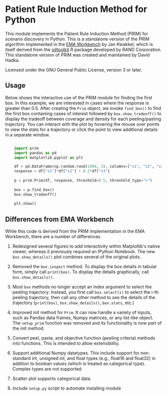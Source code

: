Patient Rule Induction Method for Python
========================================

This module implements the Patient Rule Induction Method (PRIM) for scenario
discovery in Python.  This is a standalone version of the PRIM algorithm
implemented in the [EMA Workbench](https://github.com/quaquel/EMAworkbench) by
Jan Kwakkel, which is itself derived from the
[sdtoolkit](https://cran.r-project.org/web/packages/sdtoolkit/index.html) R
package developed by RAND Corporation.  This standalone version of PRIM was
created and maintained by David Hadka.

Licensed under the GNU General Public License, version 3 or later.


Usage
-----

Below shows the interactive use of the PRIM module for finding the first box.
In this example, we are interested in cases where the response is greater
than 0.5.  After creating the `Prim` object, we invoke `find_box()` to find
the first box containing cases of interest followed by `box.show_tradeoff()`
to display the tradeoff between coverage and density for each peeling/pasting
trajectory.  You can interact with the plot by hovering the mouse over points
to view the stats for a trajectory or click the point to view additional
details in a separate window.

```python

    import prim
    import pandas as pd
    import matplotlib.pyplot as plt

    df = pd.DataFrame(np.random.rand(1000, 3), columns=["x1", "x2", "x3"])
    response = df["x1"]*df["x2"] + 0.2*df["x3"]
    
    p = prim.Prim(df, response, threshold=0.5, threshold_type=">")
    
    box = p.find_box()
    box.show_tradeoff()
    
    plt.show()
```

Differences from EMA Workbench
------------------------------

While this code is derived from the PRIM implementation in the EMA Workbench,
there are a number of differences.

1. Redesigned several figures to add interactivity within Matplotlib's native
   viewer, whereas it previously required an IPython Notebook.  The new
   `box.show_details()` plot combines several of the original plots.

2. Removed the `box.inspect` method.  To display the box details in tabular
   form, simply call `print(box)`.  To display the details graphically,
   call `box.show_details()`.
   
3. Most `box` methods no longer accept an index argument to select the
   peeling trajectory.  Instead, you first call `box.select(i)` to select
   the i-th peeling trajectory, then call any other method to see the details
   of the trajectory (`print(box)`, `box.show_details()`,
   `box.stats`, etc.)
   
4. Improved init method for `Prim`.  It can now handle a variety of inputs,
   such as Pandas data frames, Numpy matrices, or any list-like object.  The
   `setup_prim` function was removed and its functionality is now part of
   the init method.
   
5. Convert peel, paste, and objective function (peeling criteria) methods into
   functions.  This is intended to allow extensibility.
   
6. Support additional Numpy datatypes.  This include support for non-standard
   int, unsigned int, and float types (e.g., float16 and float32) in addition
   to boolean values (which is treated as categorical type).  Complex types are
   not supported.
   
7. Scatter plot supports categorical data.

8. Include `setup.py` script to automate installing module
